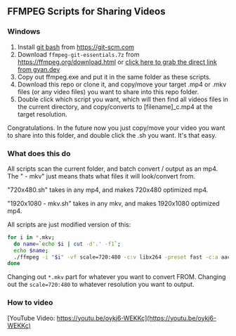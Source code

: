 ## FFMPEG Scripts for Sharing Videos

### Windows

1. Install [git bash](https://git-scm.com/download/win) from https://git-scm.com
2. Download `ffmpeg-git-essentials.7z` from https://ffmpeg.org/download.html or [click here to grab the direct link from gyan.dev](https://www.gyan.dev/ffmpeg/builds/ffmpeg-git-essentials.7z) 
3. Copy out ffmpeg.exe and put it in the same folder as these scripts.
4. Download this repo or clone it, and copy/move your target .mp4 or .mkv files (or any video files) you want to share into this repo folder.
5. Double click which script you want, which will then find all videos files in the current directory, and copy/converts to [filename]_c.mp4 at the target resolution.

Congratulations. In the future now you just copy/move your video you want to share into this folder, and double click the .sh you want. It's that easy.

### What does this do

All scripts scan the current folder, and batch convert / output as an mp4. The " - mkv" just means thats what files it will look/convert from.

"720x480.sh" takes in any mp4, and makes 720x480 optimized mp4.

"1920x1080 - mkv.sh" takes in any mkv, and makes 1920x1080 optimized mp4.

All scripts are just modified version of this:
```bash
for i in *.mkv;
  do name=`echo $i | cut -d'.' -f1`;
  echo $name;
  ./ffmpeg -i "$i" -vf scale=720:480 -c:v libx264 -preset fast -c:a aac "${name}_c.mp4" -hide_banner;
done
```

Changing out `*.mkv` part for whatever you want to convert FROM.
Changing out the `scale=720:480` to whatever resolution you want to output.

### How to video

[YouTube Video: https://youtu.be/oykj6-WEKKc](https://youtu.be/oykj6-WEKKc)